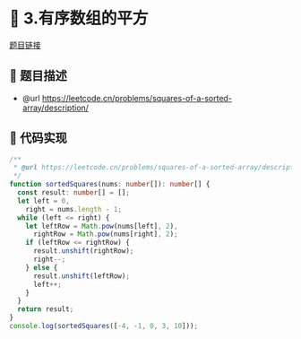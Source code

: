 # 🎪 3.有序数组的平方

[题目链接](https://leetcode.cn/problems/squares-of-a-sorted-array/description/)

## 📑 题目描述
* @url https://leetcode.cn/problems/squares-of-a-sorted-array/description/

## 📄 代码实现
```typescript
/**
 * @url https://leetcode.cn/problems/squares-of-a-sorted-array/description/
 */
function sortedSquares(nums: number[]): number[] {
  const result: number[] = [];
  let left = 0,
    right = nums.length - 1;
  while (left <= right) {
    let leftRow = Math.pow(nums[left], 2),
      rightRow = Math.pow(nums[right], 2);
    if (leftRow <= rightRow) {
      result.unshift(rightRow);
      right--;
    } else {
      result.unshift(leftRow);
      left++;
    }
  }
  return result;
}
console.log(sortedSquares([-4, -1, 0, 3, 10]));

```
